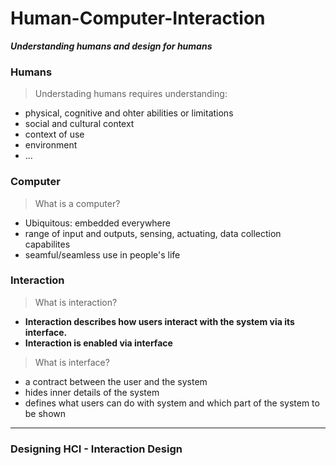 # **Human-Computer-Interaction**
***Understanding humans and design for humans***

### **Humans**

> Understading humans requires understanding: 
* physical, cognitive and ohter abilities or limitations
* social and cultural context
* context of use
* environment
* ...

### **Computer**
> What is a computer?
* Ubiquitous: embedded everywhere
* range of input and outputs, sensing, actuating, data collection capabilites
* seamful/seamless use in people's life

### **Interaction**  
>What is interaction?
* **Interaction describes how users interact with the system via its interface.**   
* **Interaction is enabled via interface**  

> What is interface?
* a contract between the user and the system
* hides inner details of the system
* defines what users can do with system and which part of the system to be shown

***

### **Designing HCI - Interaction Design**
